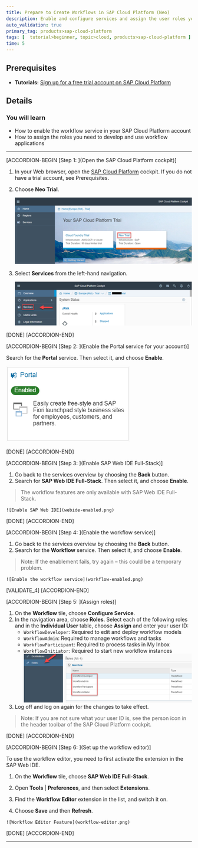 ```yaml
---
title: Prepare to Create Workflows in SAP Cloud Platform (Neo)
description: Enable and configure services and assign the user roles you'll need for creating workflows.
auto_validation: true
primary_tag: products>sap-cloud-platform
tags: [  tutorial>beginner, topic>cloud, products>sap-cloud-platform ]
time: 5
---
```


## Prerequisites  
 - **Tutorials:** [Sign up for a free trial account on SAP Cloud Platform](hcp-create-trial-account)

## Details
### You will learn  
  - How to enable the workflow service in your SAP Cloud Platform account
  - How to assign the roles you need to develop and use workflow applications

---

[ACCORDION-BEGIN [Step 1: ](Open the SAP Cloud Platform cockpit)]

1. In your Web browser, open the [SAP Cloud Platform](https://account.hanatrial.ondemand.com/cockpit) cockpit. If you do not have a trial account, see Prerequisites.

2. Choose **Neo Trial**.

    ![Choose Neo Trial](choose-neo-trial.png)

3. Select **Services** from the left-hand navigation.

    ![Select Service](select-services.png)

[DONE]
[ACCORDION-END]

[ACCORDION-BEGIN [Step 2: ](Enable the Portal service for your account)]

Search for the **Portal** service. Then select it, and choose **Enable**.

![Enable the Portal service](portal-enabled.png)


[DONE]
[ACCORDION-END]

[ACCORDION-BEGIN [Step 3: ](Enable SAP Web IDE Full-Stack)]

1. Go back to the services overview by choosing the **Back** button.
2. Search for **SAP Web IDE Full-Stack**. Then select it, and choose **Enable**.
> The workflow features are only available with SAP Web IDE Full-Stack.

    ![Enable SAP Web IDE](webide-enabled.png)

[DONE]
[ACCORDION-END]

[ACCORDION-BEGIN [Step 4: ](Enable the workflow service)]

1. Go back to the services overview by choosing the **Back** button.
2. Search for the **Workflow** service. Then select it, and choose **Enable**.
> Note: If the enablement fails, try again – this could be a temporary problem.

    ![Enable the workflow service](workflow-enabled.png)

[VALIDATE_4]
[ACCORDION-END]

[ACCORDION-BEGIN [Step 5: ](Assign roles)]

1. On the **Workflow** tile, choose **Configure Service**.
2. In the navigation area, choose **Roles**. Select each of the following roles and in the **Individual User** table, choose **Assign** and enter your user ID:
    - `WorkflowDeveloper`: Required to edit and deploy workflow models
    - `WorkflowAdmin`: Required to manage workflows and tasks
    - `WorkflowParticipant`: Required to process tasks in My Inbox
    - `WorkflowInitiator`: Required to start new workflow instances
![Roles](roles.png)
3. Log off and log on again for the changes to take effect.
> Note: If you are not sure what your user ID is, see the person icon in the header toolbar of the SAP Cloud Platform cockpit.

[DONE]
[ACCORDION-END]

[ACCORDION-BEGIN [Step 6: ](Set up the workflow editor)]

To use the workflow editor, you need to first activate the extension in the SAP Web IDE.

  1. On the **Workflow** tile, choose **SAP Web IDE Full-Stack**.
  2. Open **Tools** | **Preferences**, and then select **Extensions**.
  3. Find the **Workflow Editor** extension in the list, and switch it on.

  4. Choose **Save** and then **Refresh**.

    ![Workflow Editor Feature](workflow-editor.png)

[DONE]
[ACCORDION-END]

---
